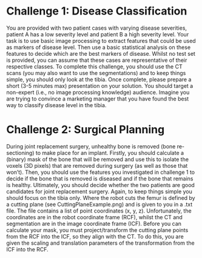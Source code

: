 # Challenge 1: Disease Classification
You are provided with two patient cases with varying disease severities, patient A has a low severity level and patient B a high severity level. Your task is to use basic image processing to extract features that could be used as markers of disease level. Then use a basic statistical analysis on these features to decide which are the best markers of disease. Whilst no test set is provided, you can assume that these cases are representative of their respective classes. To complete this challenge, you should use the CT scans (you may also want to use the segmentations) and to keep things simple, you should only look at the tibia. Once complete, please prepare a short (3-5 minutes max) presentation on your solution. You should target a non-expert (i.e., no image processing knowledge) audience. Imagine you are trying to convince a marketing manager that you have found the best way to classify disease level in the tibia.

# Challenge 2: Surgical Planning
During joint replacement surgery, unhealthy bone is removed (bone re-sectioning) to make place for an implant. Firstly, you should calculate a (binary) mask of the bone that will be removed and use this to isolate the voxels (3D pixels) that are removed during surgery (as well as those that won’t). Then, you should use the features you investigated in challenge 1 to decide if the bone that is removed is diseased and if the bone that remains is healthy. Ultimately, you should decide whether the two patients are good candidates for joint replacement surgery. Again, to keep things simple you should focus on the tibia only. 
Where the robot cuts the femur is defined by a cutting plane (see CuttingPlaneExample.png) and is given to you in a .txt file. The file contains a list of point coordinates (x, y, z). Unfortunately, the coordinates are in the robot coordinate frame (RCF), whilst the CT and segmentation are in the image coordinate frame (ICF). Before you can calculate your mask, you must project/transform the cutting plane points from the RCF into the ICF, so they align with the CT. To do this, you are given the scaling and translation parameters of the transformation from the ICF into the RCF.
